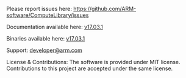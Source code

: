 
Please report issues here: https://github.com/ARM-software/ComputeLibrary/issues

Documentation available here: [v17.03.1](https://arm-software.github.io/ComputeLibrary/v17.03.1/)

Binaries available here: [v17.03.1](https://github.com/ARM-software/ComputeLibrary/releases/download/v17.03.1/arm_compute-v17.03.1-bin.tar.gz)

Support: developer@arm.com

License & Contributions: The software is provided under MIT license. Contributions to this project are accepted under the same license. 
